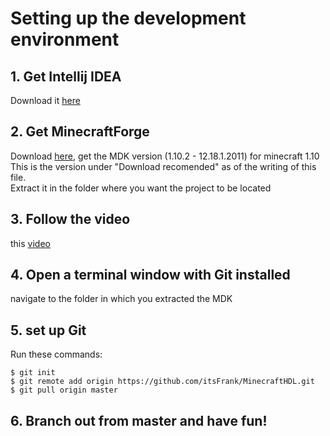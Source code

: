 # Setting up the development environment


## 1. Get Intellij IDEA
Download it [here](https://www.jetbrains.com/idea/specials/idea/idea.html?&gclid=CjwKEAjwydK_BRDK34GenvLB61YSJACZ8da3DYKMBBJKwurnBjpJjU_oTfSrQp7vRMZi97t2dUEDjhoCQSfw_wcB&gclsrc=aw.ds.ds&dclid=CN6cteOtxM8CFUYFDAodlPQLdQ)

## 2. Get MinecraftForge
Download [here](https://files.minecraftforge.net/), get the MDK version (1.10.2 - 12.18.1.2011) for minecraft 1.10
This is the version under "Download recomended" as of the writing of this file.  
Extract it in the folder where you want the project to be located

## 3. Follow the video
this [video](https://www.youtube.com/watch?v=PfmlNiHonV0)

## 4. Open a terminal window with Git installed
navigate to the folder in which you extracted the MDK

## 5. set up Git
Run these commands:
```
$ git init
$ git remote add origin https://github.com/itsFrank/MinecraftHDL.git
$ git pull origin master
```

## 6. Branch out from master and have fun!